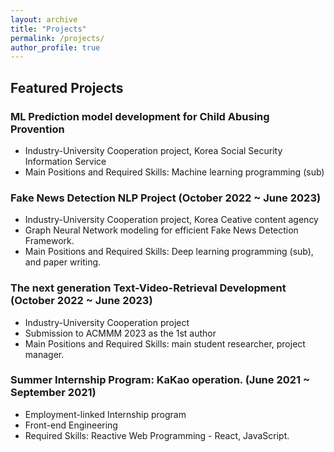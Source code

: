 ```yaml
---
layout: archive
title: "Projects"
permalink: /projects/
author_profile: true
---
```


## Featured Projects

### ML Prediction model development for Child Abusing Provention
- Industry-University Cooperation project, Korea Social Security Information Service
- Main Positions and Required Skills: Machine learning programming (sub) 

### Fake News Detection NLP Project (October 2022 ~ June 2023)
- Industry-University Cooperation project, Korea Ceative content agency
- Graph Neural Network modeling for efficient Fake News Detection Framework.
- Main Positions and Required Skills: Deep learning programming (sub), and paper writing. 

### The next generation Text-Video-Retrieval Development (October 2022 ~ June 2023)
- Industry-University Cooperation project 
- Submission to ACMMM 2023 as the 1st author
- Main Positions and Required Skills: main student researcher, project manager. 

### Summer Internship Program: KaKao operation. (June 2021 ~ September 2021) 
- Employment-linked Internship program
- Front-end Engineering
- Required Skills: Reactive Web Programming - React, JavaScript.  
<!-- ## Skills

- Machine Learning
- Deep Learning
- Natural Language Processing
- Computer Vision
- Data Analysis and Visualization
- Python, TensorFlow, PyTorch -->